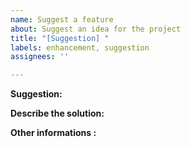 ```yaml
---
name: Suggest a feature
about: Suggest an idea for the project
title: "[Suggestion] "
labels: enhancement, suggestion
assignees: ''

---
```


<!---You can remove all the sections that aren't needed--->

<!---A clear description of your idea, ex: I'd like to see...--->
**Suggestion:**

<!---A clear description of the solution.--->
**Describe the solution:**

<!---Add misc informations here.--->
**Other informations :**
